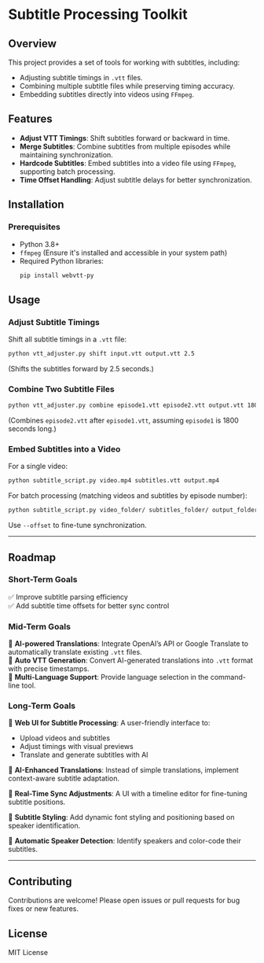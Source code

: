 # Subtitle Processing Toolkit

## Overview

This project provides a set of tools for working with subtitles, including:
- Adjusting subtitle timings in `.vtt` files.
- Combining multiple subtitle files while preserving timing accuracy.
- Embedding subtitles directly into videos using `FFmpeg`.

## Features

- **Adjust VTT Timings**: Shift subtitles forward or backward in time.
- **Merge Subtitles**: Combine subtitles from multiple episodes while maintaining synchronization.
- **Hardcode Subtitles**: Embed subtitles into a video file using `FFmpeg`, supporting batch processing.
- **Time Offset Handling**: Adjust subtitle delays for better synchronization.

## Installation

### Prerequisites

- Python 3.8+
- `ffmpeg` (Ensure it's installed and accessible in your system path)
- Required Python libraries:
  ```sh
  pip install webvtt-py
  ```

## Usage

### Adjust Subtitle Timings
Shift all subtitle timings in a `.vtt` file:

```sh
python vtt_adjuster.py shift input.vtt output.vtt 2.5
```

(Shifts the subtitles forward by 2.5 seconds.)

### Combine Two Subtitle Files
```sh
python vtt_adjuster.py combine episode1.vtt episode2.vtt output.vtt 1800
```
(Combines `episode2.vtt` after `episode1.vtt`, assuming `episode1` is 1800 seconds long.)

### Embed Subtitles into a Video
For a single video:
```sh
python subtitle_script.py video.mp4 subtitles.vtt output.mp4
```

For batch processing (matching videos and subtitles by episode number):
```sh
python subtitle_script.py video_folder/ subtitles_folder/ output_folder/
```

Use `--offset` to fine-tune synchronization.

---

## Roadmap

### Short-Term Goals
✅ Improve subtitle parsing efficiency  
✅ Add subtitle time offsets for better sync control  

### Mid-Term Goals
🔲 **AI-powered Translations**: Integrate OpenAI’s API or Google Translate to automatically translate existing `.vtt` files.  
🔲 **Auto VTT Generation**: Convert AI-generated translations into `.vtt` format with precise timestamps.  
🔲 **Multi-Language Support**: Provide language selection in the command-line tool.  

### Long-Term Goals
🚀 **Web UI for Subtitle Processing**: A user-friendly interface to:
   - Upload videos and subtitles
   - Adjust timings with visual previews
   - Translate and generate subtitles with AI

🚀 **AI-Enhanced Translations**: Instead of simple translations, implement context-aware subtitle adaptation.

🚀 **Real-Time Sync Adjustments**: A UI with a timeline editor for fine-tuning subtitle positions.  

🚀 **Subtitle Styling**: Add dynamic font styling and positioning based on speaker identification.  

🚀 **Automatic Speaker Detection**: Identify speakers and color-code their subtitles.  

---

## Contributing
Contributions are welcome! Please open issues or pull requests for bug fixes or new features.

## License
MIT License

